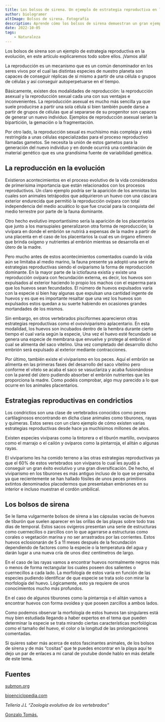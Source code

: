 ```yaml
---
title: Los bolsos de sirena. Un ejemplo de estrategia reproductiva en la evolución.
author: biologramer
altImage: Bolsos de sirena. Fotografía
description: Aprende cómo los bolsos de sirena demuestran un gran ejemplo de estrategia reproductiva en la evolución.
date: 2022-10-05
tags:
    - Naturaleza
---
```


Los bolsos de sirena son un ejemplo de estrategia reproductiva en la evolución, en este artículo explicaremos todo sobre ellos. ¡Vamos allá!

La reproducción es un mecanismo que es un común denominador en los seres vivos por el cual las distintas especies de nuestro planeta son capaces de conseguir réplicas de sí mismo a partir de una célula o grupos de células y así conseguir autoperpetuarse en el tiempo.

Básicamente, existen dos modalidades de reproducción: la reproducción asexual y la reproducción sexual cada una con sus ventajas e inconvenientes. La reproducción asexual es mucho más sencilla ya que suele producirse a partir una sola célula si bien también puede darse a partir de grupos de células que al separarse de su progenitor son capaces de generar un nuevo individuo. Ejemplos de reproducción asexual serían la bipartición, la gemación o la fragmentación.

Por otro lado, la reproducción sexual es muchísimo más compleja y está restringida a unas células especializadas para el proceso reproductivo llamadas gametos. Se necesita la unión de estos gametos para la generación del nuevo individuo y en donde ocurrirá una combinación de material genético que es una grandísima fuente de variabilidad genética.

## La reproducción en la evolución

Existieron acontecimientos en el proceso evolutivo de la vida considerados de primerísima importancia que están relacionados con los procesos reproductivos. Un claro ejemplo podría ser la aparición de los amniotas los cuales son animales tetrápodos que adquirieron un huevo con una cáscara exterior endurecida que permitió la reproducción ovípara con total independencia del medio acuático lo que fue crucial para la conquista del medio terrestre por parte de la fauna dominante.

Otro hecho evolutivo importantísimo sería la aparición de los placentarios que junto a los marsupiales generalizaron otra forma de reproducción; la vivípara en donde el embrión se nutrirá a expensas de la madre a partir de una placenta en el caso de los placentarios la cual es un órgano efímero que brinda oxígeno y nutrientes al embrión mientras se desarrolla en el útero de la madre.

Pero mucho antes de estos acontecimientos comentados cuando la vida aún se limitaba al medio marino, la fauna presente ya adoptó una serie de estrategias reproductivas siendo el oviparismo la forma de reproducción dominante. En la mayor parte de la ictiofauna existía y existe una reproducción ovípara con fecundación externa, es decir, los huevos son expulsados al exterior haciendo lo propio los machos con el esperma para que los huevos sean fecundados. El número de huevos expulsados varía con la especie si bien hay algunas que expulsan una cantidad ingente de huevos y es que es importante resaltar que una vez los huevos son expulsados estos quedan a su suerte habiendo en ocasiones grandes mortandades de los mismos.

Sin embargo, en otros vertebrados pisciformes aparecieron otras estrategias reproductivas como el ovoviviparismo aplacentario. En esta modalidad, los huevos son incubados dentro de la hembra durante cierto tiempo el cual varía según la especie, Una vez el huevo esté fecundado se genera una especie de membrana que envuelve y protege al embrión el cual se alimenta del saco vitelino. Una vez completado del desarrollo dicho embrión será expulsado al exterior mediante contracciones.

Por último, también existe el viviparismo en los peces. Aquí el embrión se alimenta en las primeras fases del desarrollo del saco vitelino pero conforme el vitelo se acaba el saco se vasuclariza y acaba fusionándose con la pared del útero pudiendo absorber el embrión nutrientes que les proporciona la madre. Como podéis comprobar, algo muy parecido a lo que ocurre en los animales placentarios.

## Estrategias reproductivas en condrictios

Los condrictios son una clase de vertebrados conocidos como peces cartilaginosos encontrando en dicha clase animales como tiburones, rayas y quimeras. Estos seres con un claro ejemplo de cómo existen varias estrategias reproductivas desde hace ya muchísimos millones de años.

Existen especies vivíparas como la tintorera o el tiburón martillo, ovoviparos como el marrajo o el cailón y ovíparos como la pintarroja, el alitán o algunas rayas.

El viviparismo les ha comido terreno a las otras estrategias reproductivas ya que el 60% de estos vertebrados son vivíparos lo cual les ayudó a conseguir un gran éxito evolutivo y una gran diversificación. De hecho, el viviparismo en los tiburones es más antiguo incluso de lo que se pensaba ya que recientemente se han hallado fósiles de unos peces primitivos extintos denominados placodermos que presentaban embriones en su interior e incluso muestran el cordón umbilical.

## Los bolsos de sirena

Se le llama vulgarmente bolsos de sirena a las cápsulas vacías de huevos de tiburón que suelen aparecer en las orillas de las playas sobre todo tras días de temporal.  Estos sacos ovígeros presentan una serie de estructuras como cuernecillos o zarcillos con lo que agarrarse a estructuras como corales o vegetación marina y no ser arrastrados por las corrientes. Estos huevos eclosionarán de 5 a 11 meses después de la fecundación dependiendo de factores como la especie o la temperatura del agua y darán lugar a una nueva cría de unos diez centímetros de largo.

En el caso de las rayas vamos a encontrar huevos normalmente negros más o menos de forma rectangular los cuales poseen dos salientes o cuernecillos a cada lado.  La morfología de estos varía en función de las especies pudiendo identificar de que especie se trata solo con mirar la morfología del huevo. Lógicamente, esto ya requiere de unos conocimientos mucho más profundos.

En el caso de algunos tiburones como la pintarroja o el alitán vamos a encontrar huevos con forma ovoidea y que poseen zarcillos a ambos lados.

Como podemos observar la morfología de estos huevos tan singulares está muy bien estudiada llegando a haber expertos en el tema que pueden determinar la especie se trata mirando ciertas características morfológicas como el tamaño del huevo, el color o la longitud de las prolongaciones comentadas.

Si quieres saber más acerca de estos fascinantes animales, de los bolsos de sirena y de más “cositas” que te puedes encontrar en la playa aquí te dejo un par de enlaces a mi canal de youtube donde hablo en más detalle de este tema.

## Fuentes

[submon.org](submon.org)

[bioenciclopedia.com](bioenciclopedia.com)

*Tellería J.L “Zoología evolutiva de los vertebrados”*

[Gonzalo Tomás.](https://divulgandociencia.com/biologramer)